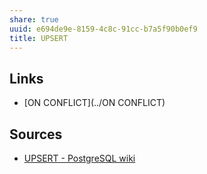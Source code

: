 ```yaml
---
share: true
uuid: e694de9e-8159-4c8c-91cc-b7a5f90b0ef9
title: UPSERT
---
```

## Links

* [ON CONFLICT](../ON CONFLICT)

## Sources

* [UPSERT - PostgreSQL wiki](https://wiki.postgresql.org/wiki/UPSERT)